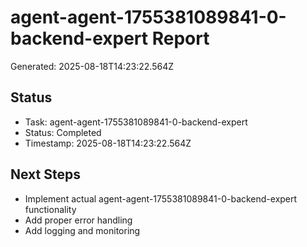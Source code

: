 # agent-agent-1755381089841-0-backend-expert Report

Generated: 2025-08-18T14:23:22.564Z

## Status
- Task: agent-agent-1755381089841-0-backend-expert
- Status: Completed
- Timestamp: 2025-08-18T14:23:22.564Z

## Next Steps
- Implement actual agent-agent-1755381089841-0-backend-expert functionality
- Add proper error handling
- Add logging and monitoring
